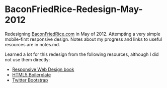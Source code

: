 BaconFriedRice-Redesign-May-2012
================================

Redesigning [BaconFriedRice.com](http://www.baconfriedrice.com "BaconFriedRice")
in May of 2012.  Attempting a very simple mobile-first responsive design.  Notes
about my progress and links to useful resources are in notes.md.

Learned a lot for this redesign from the following resources, although I did not
use them directly:

* [Responsive Web Design 
book](http://www.abookapart.com/products/responsive-web-design "Responsive Web
Design")
* [HTML5 Boilerplate](http://html5boilerplate.com/ "HTML5 Boilerplate")
* [Twitter Bootstrap](http://twitter.github.com/bootstrap/ "Twitter Bootstrap")